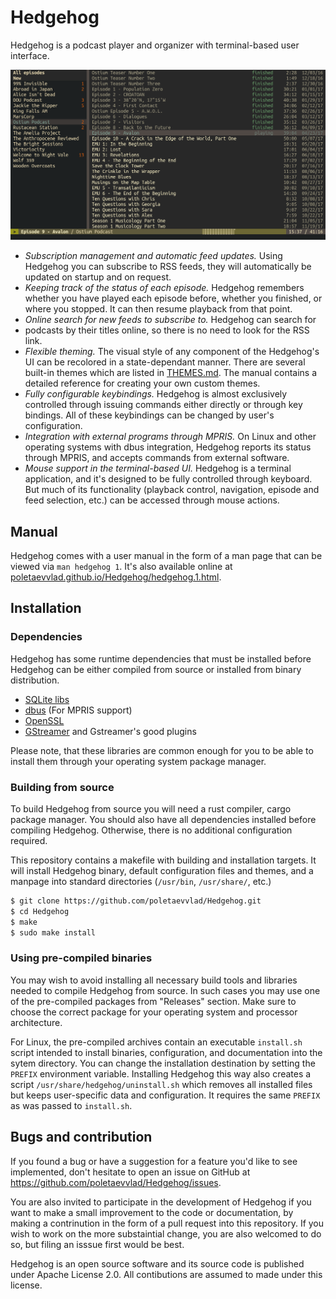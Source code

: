 # Hedgehog

Hedgehog is a podcast player and organizer with terminal-based user interface. 

<p align="center">
  <img src="./assets/screenshots/gruvbox-dark-theme.png" alt="Hedgehog" 
       width="640" />
</p>

 * *Subscription management and automatic feed updates.* Using Hedgehog you can
   subscribe to RSS feeds, they will automatically be updated on startup and on
   request.
 * *Keeping track of the status of each episode.* Hedgehog remembers whether
   you have played each episode before, whether you finished, or where you
   stopped. It can then resume playback from that point.
 * *Online search for new feeds to subscribe to.* Hedgehog can search for
 * podcasts by their titles online, so there is no need to look for the RSS
   link.
 * *Flexible theming.* The visual style of any component of the Hedgehog's UI
   can be recolored in a state-dependant manner. There are several built-in
   themes which are listed in [THEMES.md](./THEMES.md). The manual contains a
   detailed reference for creating your own custom themes.
 * *Fully configurable keybindings.* Hedgehog is almost exclusively controlled
   through issuing commands either directly or through key bindings. All of
   these keybindings can be changed by user's configuration.
 * *Integration with external programs through MPRIS.* On Linux and other
   operating systems with dbus integration, Hedgehog reports its status through
   MPRIS, and accepts commands from external software.
 * *Mouse support in the terminal-based UI.* Hedgehog is a terminal
   application, and it's designed to be fully controlled through keyboard. But
   much of its functionality (playback control, navigation, episode and feed
   selection, etc.) can be accessed through mouse actions.


## Manual

Hedgehog comes with a user manual in the form of a man page that can be viewed
via `man hedgehog 1`. It's also available online at
[poletaevvlad.github.io/Hedgehog/hedgehog.1.html](https://poletaevvlad.github.io/Hedgehog/hedgehog.1.html).


## Installation

### Dependencies

Hedgehog has some runtime dependencies that must be installed before Hedgehog
can be either compiled from source or installed from binary distribution.

* [SQLite libs](https://www.sqlite.org/download.html)
* [dbus](https://www.freedesktop.org/wiki/Software/dbus/#download) (For MPRIS support)
* [OpenSSL](https://www.openssl.org/source/)
* [GStreamer](https://gstreamer.freedesktop.org/download/) and Gstreamer's good plugins

Please note, that these libraries are common enough for you to be able to
install them through your operating system package manager.

### Building from source

To build Hedgehog from source you will need a rust compiler, cargo package
manager. You should also have all dependencies installed before compiling
Hedgehog. Otherwise, there is no additional configuration required.

This repository contains a makefile with building and installation targets. It
will install Hedgehog binary, default configuration files and themes, and a 
manpage into standard directories (`/usr/bin`, `/usr/share/`, etc.)

```bash
$ git clone https://github.com/poletaevvlad/Hedgehog.git
$ cd Hedgehog   
$ make
$ sudo make install
```

### Using pre-compiled binaries

You may wish to avoid installing all necessary build tools and libraries needed
to compile Hedgehog from source. In such cases you may use one of the
pre-compiled packages from "Releases" section. Make sure to choose the correct
package for your operating system and processor architecture.

For Linux, the pre-compiled archives contain an executable `install.sh` script
intended to install binaries, configuration, and documentation into the sytem
directory. You can change the installation destination by setting the `PREFIX`
environment variable. Installing Hedgehog this way also creates a script 
`/usr/share/hedgehog/uninstall.sh` which removes all installed files but keeps
user-specific data and configuration. It requires the same `PREFIX` as was
passed to `install.sh`.


## Bugs and contribution

If you found a bug or have a suggestion for a feature you'd like to see
implemented, don't hesitate to open an issue on GitHub at
<https://github.com/poletaevvlad/Hedgehog/issues>.

You are also invited to participate in the development of Hedgehog if you want
to make a small improvement to the code or documentation, by making a
contrinution in the form of a pull request into this repository. If you wish to
work on the more substaintial change, you are also welcomed to do so, but
filing an isssue first would be best.

Hedgehog is an open source software and its source code is published under
Apache License 2.0. All contibutions are assumed to made under this license.
